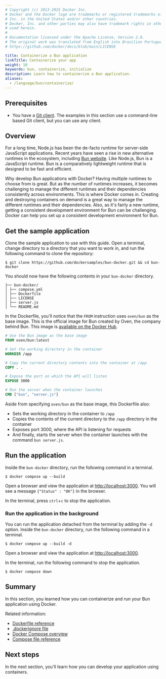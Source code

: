 ```yaml
---
# Copyright (c) 2013-2025 Docker Inc.
# Docker and the Docker logo are trademarks or registered trademarks of Docker,
# Inc. in the United States and/or other countries.
# Docker, Inc. and other parties may also have trademark rights in other terms
# used herein.
#
# Documentation licensed under the Apache License, Version 2.0.
# The original work was translated from English into Brazilian Portuguese.
# https://github.com/docker/docs/blob/main/LICENSE

title: Containerize a Bun application
linkTitle: Containerize your app
weight: 10
keywords: bun, containerize, initialize
description: Learn how to containerize a Bun application.
aliases:
  - /language/bun/containerize/
---
```

## Prerequisites

* You have a [Git client](https://git-scm.com/downloads). The examples in this section use a command-line based Git client, but you can use any client.

## Overview

For a long time, Node.js has been the de-facto runtime for server-side
JavaScript applications. Recent years have seen a rise in new alternative
runtimes in the ecosystem, including [Bun website](https://bun.sh/). Like
Node.js, Bun is a JavaScript runtime. Bun is a comparatively lightweight
runtime that is designed to be fast and efficient.

Why develop Bun applications with Docker? Having multiple runtimes to choose
from is great. But as the number of runtimes increases, it becomes challenging
to manage the different runtimes and their dependencies consistently across
environments. This is where Docker comes in. Creating and destroying containers
on demand is a great way to manage the different runtimes and their
dependencies. Also, as it's fairly a new runtime, getting a consistent
development environment for Bun can be challenging. Docker can help you set up
a consistent development environment for Bun.

## Get the sample application

Clone the sample application to use with this guide. Open a terminal, change
directory to a directory that you want to work in, and run the following
command to clone the repository:

```console
$ git clone https://github.com/dockersamples/bun-docker.git && cd bun-docker
```

You should now have the following contents in your `bun-docker` directory.

```text
├── bun-docker/
│ ├── compose.yml
│ ├── Dockerfile
│ ├── LICENSE
│ ├── server.js
│ └── README.md
```

In the Dockerfile, you'll notice that the `FROM` instruction uses `oven/bun`
as the base image. This is the official image for Bun created by Oven, the
company behind Bun. This image is [available on the Docker Hub](https://hub.docker.com/r/oven/bun).

```dockerfile
# Use the Bun image as the base image
FROM oven/bun:latest

# Set the working directory in the container
WORKDIR /app

# Copy the current directory contents into the container at /app
COPY . .

# Expose the port on which the API will listen
EXPOSE 3000

# Run the server when the container launches
CMD ["bun", "server.js"]
```

Aside from specifying `oven/bun` as the base image, this Dockerfile also:

- Sets the working directory in the container to `/app`
- Copies the contents of the current directory to the `/app` directory in the container
- Exposes port 3000, where the API is listening for requests
- And finally, starts the server when the container launches with the command `bun server.js`.

## Run the application

Inside the `bun-docker` directory, run the following command in a terminal.

```console
$ docker compose up --build
```

Open a browser and view the application at [http://localhost:3000](http://localhost:3000). You will see a message `{"Status" : "OK"}` in the browser.

In the terminal, press `ctrl`+`c` to stop the application.

### Run the application in the background

You can run the application detached from the terminal by adding the `-d`
option. Inside the `bun-docker` directory, run the following command
in a terminal.

```console
$ docker compose up --build -d
```

Open a browser and view the application at [http://localhost:3000](http://localhost:3000).


In the terminal, run the following command to stop the application.

```console
$ docker compose down
```

## Summary

In this section, you learned how you can containerize and run your Bun
application using Docker.

Related information:

 - [Dockerfile reference](/reference/dockerfile.md)
 - [.dockerignore file](/reference/dockerfile.md#dockerignore-file)
 - [Docker Compose overview](/manuals/compose/_index.md)
 - [Compose file reference](/reference/compose-file/_index.md)

## Next steps

In the next section, you'll learn how you can develop your application using
containers.
